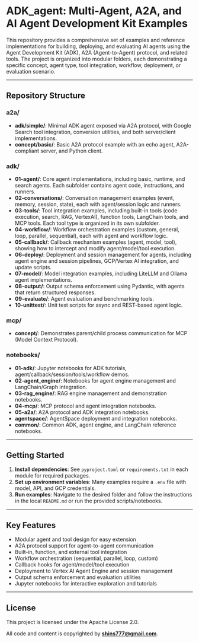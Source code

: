 # ADK_agent: Multi-Agent, A2A, and AI Agent Development Kit Examples

This repository provides a comprehensive set of examples and reference implementations for building, deploying, and evaluating AI agents using the Agent Development Kit (ADK), A2A (Agent-to-Agent) protocol, and related tools. The project is organized into modular folders, each demonstrating a specific concept, agent type, tool integration, workflow, deployment, or evaluation scenario.

---

## Repository Structure

### a2a/
- **adk/simple/**: Minimal ADK agent exposed via A2A protocol, with Google Search tool integration, conversion utilities, and both server/client implementations.
- **concept/basic/**: Basic A2A protocol example with an echo agent, A2A-compliant server, and Python client.

### adk/
- **01-agent/**: Core agent implementations, including basic, runtime, and search agents. Each subfolder contains agent code, instructions, and runners.
- **02-conversations/**: Conversation management examples (event, memory, session, state), each with agent/session logic and runners.
- **03-tools/**: Tool integration examples, including built-in tools (code execution, search, RAG, VertexAI), function tools, LangChain tools, and MCP tools. Each tool type is organized in its own subfolder.
- **04-workflow/**: Workflow orchestration examples (custom, general, loop, parallel, sequential), each with agent and workflow logic.
- **05-callback/**: Callback mechanism examples (agent, model, tool), showing how to intercept and modify agent/model/tool execution.
- **06-deploy/**: Deployment and session management for agents, including agent engine and session pipelines, GCP/Vertex AI integration, and update scripts.
- **07-model/**: Model integration examples, including LiteLLM and Ollama agent implementations.
- **08-output/**: Output schema enforcement using Pydantic, with agents that return structured responses.
- **09-evaluate/**: Agent evaluation and benchmarking tools.
- **10-unittest/**: Unit test scripts for async and REST-based agent logic.

### mcp/
- **concept/**: Demonstrates parent/child process communication for MCP (Model Context Protocol).

### notebooks/
- **01-adk/**: Jupyter notebooks for ADK tutorials, agent/callback/session/tools/workflow demos.
- **02-agent_engine/**: Notebooks for agent engine management and LangChain/Graph integration.
- **03-rag_engine/**: RAG engine management and demonstration notebooks.
- **04-mcp/**: MCP protocol and agent integration notebooks.
- **05-a2a/**: A2A protocol and ADK integration notebooks.
- **agentspace/**: AgentSpace deployment and integration notebooks.
- **common/**: Common ADK, agent engine, and LangChain reference notebooks.

---

## Getting Started

1. **Install dependencies**: See `pyproject.toml` or `requirements.txt` in each module for required packages.
2. **Set up environment variables**: Many examples require a `.env` file with model, API, and GCP credentials.
3. **Run examples**: Navigate to the desired folder and follow the instructions in the local `README.md` or run the provided scripts/notebooks.

---

## Key Features
- Modular agent and tool design for easy extension
- A2A protocol support for agent-to-agent communication
- Built-in, function, and external tool integration
- Workflow orchestration (sequential, parallel, loop, custom)
- Callback hooks for agent/model/tool execution
- Deployment to Vertex AI Agent Engine and session management
- Output schema enforcement and evaluation utilities
- Jupyter notebooks for interactive exploration and tutorials

---

## License

This project is licensed under the Apache License 2.0.  
  
All code and content is copyrighted by **shins777@gmail.com**.